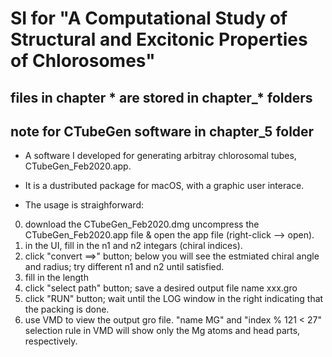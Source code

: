 # SI for "A Computational Study of Structural and Excitonic Properties of Chlorosomes"

## files in chapter * are stored in chapter_* folders

## note for CTubeGen software in chapter_5 folder
- A software I developed for generating arbitray chlorosomal tubes, CTubeGen_Feb2020.app.

- It is a dustributed package for macOS, with a graphic user interace. 

- The usage is straighforward: 

0. download the CTubeGen_Feb2020.dmg uncompress the CTubeGen_Feb2020.app file & open the app file (right-click --> open).
1. in the UI, fill in the n1 and n2 integars (chiral indices).
2. click "convert ==>" button; below you will see the estmiated chiral angle and radius; try different n1 and n2 until satisfied.
3. fill in the length
4. click "select path" button; save a desired output file name xxx.gro
5. click "RUN" button; wait until the LOG window in the right indicating that the packing is done.
6. use VMD to view the output gro file. "name MG" and "index % 121 < 27" selection rule in VMD will show only the Mg atoms and head parts, respectively.



